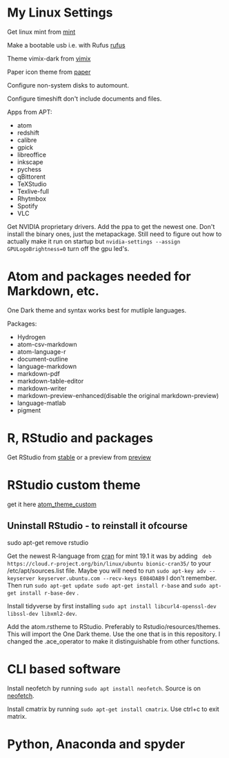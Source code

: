 # My Linux Settings
Get linux mint from [mint](https://www.linuxmint.com/download.php)

Make a bootable usb i.e. with Rufus [rufus](https://rufus.ie/)

Theme vimix-dark from [vimix](https://github.com/vinceliuice/vimix-gtk-themes)

Paper icon theme from [paper](https://github.com/snwh/paper-icon-theme)

Configure non-system disks to automount.

Configure timeshift don't include documents and files.

Apps from APT:
*  atom
*  redshift
*  calibre
*  gpick
*  libreoffice
*  inkscape
*  pychess
*  qBittorent
*  TeXStudio
*  Texlive-full
*  Rhytmbox
*  Spotify
*  VLC

Get NVIDIA proprietary drivers. Add the ppa to get the newest one. Don't install the binary ones, just the metapackage.
Still need to figure out how to actually make it run on startup but `nvidia-settings --assign GPULogoBrightness=0` turn off the gpu led's.

# Atom and packages needed for Markdown, etc.
One Dark theme and syntax works best for mutliple languages.

Packages:
* Hydrogen
* atom-csv-markdown
* atom-language-r
* document-outline
* language-markdown
* markdown-pdf
* markdown-table-editor
* markdown-writer
* markdown-preview-enhanced(disable the original markdown-preview)
* language-matlab
* pigment

# R, RStudio and packages
Get RStudio from [stable](https://www.rstudio.com/products/rstudio/download/#download) or a preview from [preview](https://www.rstudio.com/products/rstudio/download/preview/)
# RStudio custom theme
get it here [atom_theme_custom](https://github.com/ExabytE1337/Linux_settings/blob/master/atom.rstheme)

## Uninstall RStudio - to reinstall it ofcourse
sudo apt-get remove rstudio

Get the newest R-language from
[cran](https://cran.r-project.org/)
for mint 19.1 it was by adding
``` deb https://cloud.r-project.org/bin/linux/ubuntu bionic-cran35/``` to your /etc/apt/sources.list file.
Maybe you will need to run
```sudo apt-key adv --keyserver keyserver.ubuntu.com --recv-keys E084DAB9``` I don't remember.
Then run ```sudo apt-get update sudo apt-get install r-base``` and ```sudo apt-get install r-base-dev``` .

Install tidyverse by first installing
```sudo apt install libcurl4-openssl-dev libssl-dev libxml2-dev```.

Add the atom.rstheme to RStudio. Preferably to Rstudio/resources/themes.
This will import the One Dark theme. Use the one that is in this repository. I changed the .ace_operator to make it distinguishable from other functions.

# CLI based software

Install neofetch by running ```sudo apt install neofetch```. Source is on [neofetch](https://github.com/dylanaraps/neofetch/wiki/Installation).

Install cmatrix by running ```sudo apt-get install cmatrix```.
Use ctrl+c to exit matrix.

# Python, Anaconda and spyder
